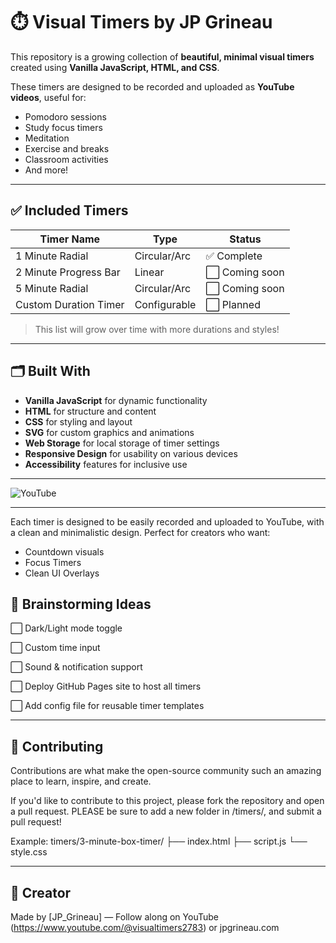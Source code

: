 # ⏱️ Visual Timers by JP Grineau
This repository is a growing collection of **beautiful, minimal visual timers** created using **Vanilla JavaScript, HTML, and CSS**.

These timers are designed to be recorded and uploaded as **YouTube videos**, useful for:
- Pomodoro sessions
- Study focus timers
- Meditation
- Exercise and breaks
- Classroom activities
- And more!

---

## ✅ Included Timers

| Timer Name           | Type           | Status     |
|----------------------|----------------|------------|
| 1 Minute Radial      | Circular/Arc   | ✅ Complete |
| 2 Minute Progress Bar| Linear         | ⬜ Coming soon |
| 5 Minute Radial      | Circular/Arc   | ⬜ Coming soon |
| Custom Duration Timer| Configurable   | ⬜ Planned |

> This list will grow over time with more durations and styles!

---

## 🗂️ Built With
- **Vanilla JavaScript** for dynamic functionality
- **HTML** for structure and content
- **CSS** for styling and layout
- **SVG** for custom graphics and animations
- **Web Storage** for local storage of timer settings
- **Responsive Design** for usability on various devices
- **Accessibility** features for inclusive use

---

![YouTube](https://www.youtube.com/@visualtimers2783 "YouTube-Ready-Design")

------------------------
Each timer is designed to be easily recorded and uploaded to YouTube, with a clean and minimalistic design. Perfect for creators who want:
- Countdown visuals
- Focus Timers
- Clean UI Overlays


## 🧠 Brainstorming Ideas
⬜ Dark/Light mode toggle

⬜ Custom time input

⬜ Sound & notification support

⬜ Deploy GitHub Pages site to host all timers

⬜ Add config file for reusable timer templates


---


## 🤝 Contributing
Contributions are what make the open-source community such an amazing place to learn, inspire, and create.

If you'd like to contribute to this project, please fork the repository and open a pull request. PLEASE be sure to add a new folder in /timers/, and submit a pull request!

Example:
timers/3-minute-box-timer/
├── index.html
├── script.js
└── style.css

---

## 🎉 Creator
Made by [JP_Grineau] — Follow along on YouTube (https://www.youtube.com/@visualtimers2783) or jpgrineau.com